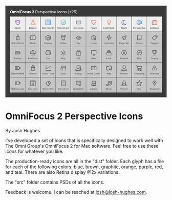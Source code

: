 ![Screenshot](screenshot.png)

# OmniFocus 2 Perspective Icons

By Josh Hughes

I've developed a set of icons that is specifically designed to work well with The Omni Group's OmniFocus 2 for Mac software. Feel free to use these icons for whatever you like.

The production-ready icons are all in the "dist" folder. Each glyph has a file for each of the following colors: blue, brown, graphite, orange, purple, red, and teal. There are also Retina display @2x variations.

The "src" folder contains PSDs of all the icons.

Feedback is welcome. I can be reached at josh@josh-hughes.com.
